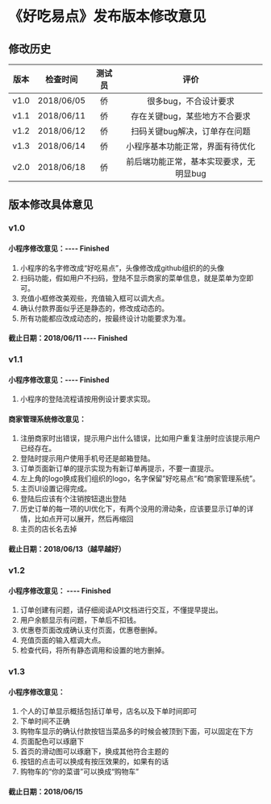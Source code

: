 # 《好吃易点》发布版本修改意见

## 修改历史
|版本|检查时间|测试员|评价|
|:--:|:--:|:--:|:--:|
|v1.0|2018/06/05|侨|很多bug，不合设计要求|
|v1.1|2018/06/11|侨|存在关键bug，某些地方不合要求|
|v1.2|2018/06/12|侨|扫码关键bug解决，订单存在问题|
|v1.3|2018/06/14|侨|小程序基本功能正常，界面有待优化|
|v2.0|2018/06/18|侨|前后端功能正常，基本实现要求，无明显bug|

## 版本修改具体意见

### v1.0
#### 小程序修改意见：---- Finished
1. 小程序的名字修改成“好吃易点”，头像修改成github组织的的头像
1. 扫码功能，假如用户不扫码，登陆不显示商家的菜单信息，就是菜单为空即可。
1. 充值小框修改美观些，充值输入框可以调大点。
1. 确认付款界面似乎还是静态的，修改成动态的。
1. 所有功能都应改成动态的，按最终设计功能要求为准。

#### 截止日期：2018/06/11 ---- Finished

### v1.1
#### 小程序修改意见：---- Finished
1. 小程序的登陆流程请按用例设计要求实现。

#### 商家管理系统修改意见：
1. 注册商家时出错误，提示用户出什么错误，比如用户重复注册时应该提示用户已经存在。
1. 登陆时提示用户使用手机号还是邮箱登陆。
1. 订单页面新订单的提示实现为有新订单再提示，不要一直提示。
1. 左上角的logo换成我们组织的logo，名字保留”好吃易点“和“商家管理系统”。
1. 主页UI设置记得完成。
1. 登陆后应该有个注销按钮退出登陆
2. 历史订单的每一项的UI优化下，有两个没用的滑动条，应该要显示订单的详情，比如点开可以展开，然后再缩回
3. 主页的店长名去掉

#### 截止日期：2018/06/13（越早越好）

### v1.2
#### 小程序修改意见： ---- Finished
1. 订单创建有问题，请仔细阅读API文档进行交互，不懂提早提出。
1. 用户余额显示有问题，下单后不扣钱。
1. 优惠卷页面改成确认支付页面，优惠卷删掉。
1. 充值页面的输入框调大点。
1. 检查代码，将所有静态调用和设置的地方删掉。

### v1.3
#### 小程序修改意见：
1. 个人的订单显示概括包括订单号，店名以及下单时间即可
2. 下单时间不正确
3. 购物车显示的确认付款按钮当菜品多的时候会被顶到下面，可以固定在下方
4. 页面配色可以琢磨下
5. 首页的滑动图可以琢磨下，换成其他符合主题的
6. 按钮的点击可以换成有按压效果的，如果有的话
7. 购物车的“你的菜谱”可以换成“购物车”

#### 截止日期：2018/06/15